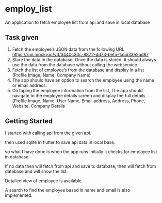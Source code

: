 # employ_list

An application to fetch employee list from api and save in local database

## Task given

1. Fetch the employee’s JSON data from the following URL
https://run.mocky.io/v3/3440c30c-8872-4d73-bef5-1a5d33e2ad87
2. Store the data in the database. Once the data is stored, it should always use the data from the database without calling the webservice.
3. Fetch the list of employee’s from the database and display in a list (Profile Image, Name, Company Name)
4. The app should have an option to search the employee using the name or email address.
5. On taping the employee information from the list, The app should navigate to the employee details screen and display the full details (Profile Image, Name, User Name, Email address, Address, Phone, Website, Company Details

## Getting Started

I started with calling api from the given api.

then used sqlite in flutter to save api data in local base.

so what I have done is when the app runs initially it checks for employee list in database.

If no data then will fetch from api and save to database, then will fetch from database and will show the list.

Detailed view of employee is available.

A search to find the employee based in name and email is also implemented.
